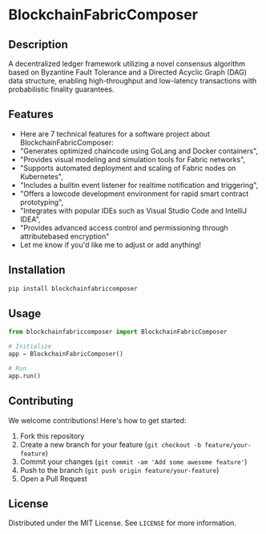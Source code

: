 # BlockchainFabricComposer

## Description

A decentralized ledger framework utilizing a novel consensus algorithm based on Byzantine Fault Tolerance and a Directed Acyclic Graph (DAG) data structure, enabling high-throughput and low-latency transactions with probabilistic finality guarantees.

## Features

- Here are 7 technical features for a software project about BlockchainFabricComposer:
- "Generates optimized chaincode using GoLang and Docker containers",
- "Provides visual modeling and simulation tools for Fabric networks",
- "Supports automated deployment and scaling of Fabric nodes on Kubernetes",
- "Includes a builtin event listener for realtime notification and triggering",
- "Offers a lowcode development environment for rapid smart contract prototyping",
- "Integrates with popular IDEs such as Visual Studio Code and IntelliJ IDEA",
- "Provides advanced access control and permissioning through attributebased encryption"
- Let me know if you'd like me to adjust or add anything!
## Installation

```bash
pip install blockchainfabriccomposer
```

## Usage

```python
from blockchainfabriccomposer import BlockchainFabricComposer

# Initialize
app = BlockchainFabricComposer()

# Run
app.run()
```

## Contributing

We welcome contributions! Here's how to get started:

1. Fork this repository
2. Create a new branch for your feature (`git checkout -b feature/your-feature`)
3. Commit your changes (`git commit -am 'Add some awesome feature'`)
4. Push to the branch (`git push origin feature/your-feature`)
5. Open a Pull Request

## License

Distributed under the MIT License. See `LICENSE` for more information.
